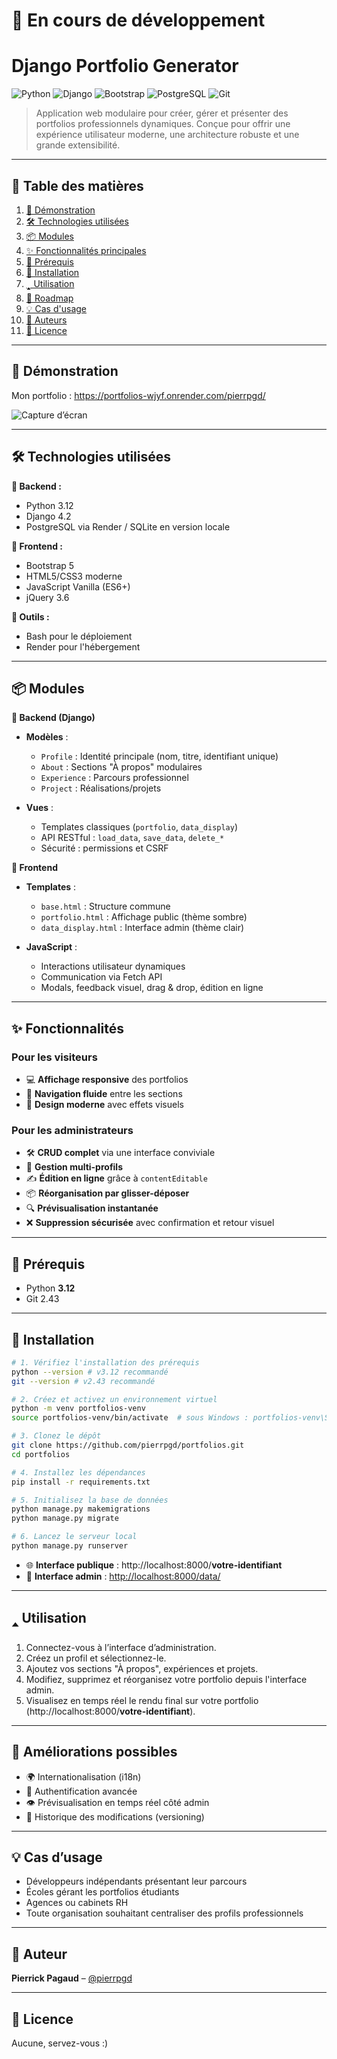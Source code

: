 # 🚧 En cours de développement

# Django Portfolio Generator

![Python](https://img.shields.io/badge/Python-3.12-blue?logo=python)
![Django](https://img.shields.io/badge/Django-4.2-green?logo=django)
![Bootstrap](https://img.shields.io/badge/Bootstrap-5.2-purple?logo=bootstrap)
![PostgreSQL](https://img.shields.io/badge/PostgreSQL-14-blue?logo=postgresql)
![Git](https://img.shields.io/badge/Git-2.43-orange?logo=git)

> Application web modulaire pour créer, gérer et présenter des portfolios professionnels dynamiques.
> Conçue pour offrir une expérience utilisateur moderne, une architecture robuste et une grande extensibilité.

---

## 🧭 Table des matières

1. [🎥 Démonstration](#démonstration)
2. [🛠️ Technologies utilisées](#technologies-utilisées)
3. [📦 Modules](#modules)
4. [✨ Fonctionnalités principales](#-fonctionnalités)
5. [📆 Prérequis](#-prérequis)
6. [🚀 Installation](#-installation)
7. [🢑 Utilisation](#-utilisation)
8. [🚧 Roadmap](#-améliorations-possibles)
9. [💡 Cas d'usage](#-cas-dusage)
10. [👤 Auteurs](#-auteur)
11. [📄 Licence](#-licence)

---

## 🎥 Démonstration

Mon portfolio : https://portfolios-wjyf.onrender.com/pierrpgd/

![Capture d’écran](screenshot_pierrpgd.png)

---

## 🛠️ Technologies utilisées

**🔧 Backend :**

* Python 3.12
* Django 4.2
* PostgreSQL via Render / SQLite en version locale

**🎨 Frontend :**

* Bootstrap 5
* HTML5/CSS3 moderne
* JavaScript Vanilla (ES6+)
* jQuery 3.6

**🧰 Outils :**

* Bash pour le déploiement
* Render pour l'hébergement

---

## 📦 Modules

**🧠 Backend (Django)**

* **Modèles** :

  * `Profile` : Identité principale (nom, titre, identifiant unique)
  * `About` : Sections "À propos" modulaires
  * `Experience` : Parcours professionnel
  * `Project` : Réalisations/projets

* **Vues** :

  * Templates classiques (`portfolio`, `data_display`)
  * API RESTful : `load_data`, `save_data`, `delete_*`
  * Sécurité : permissions et CSRF

**🎨 Frontend**

* **Templates** :

  * `base.html` : Structure commune
  * `portfolio.html` : Affichage public (thème sombre)
  * `data_display.html` : Interface admin (thème clair)

* **JavaScript** :

  * Interactions utilisateur dynamiques
  * Communication via Fetch API
  * Modals, feedback visuel, drag & drop, édition en ligne

---

## ✨ Fonctionnalités

### Pour les visiteurs

* 💻 **Affichage responsive** des portfolios
* 🔀 **Navigation fluide** entre les sections
* 🎨 **Design moderne** avec effets visuels

### Pour les administrateurs

* 🛠️ **CRUD complet** via une interface conviviale
* 👥 **Gestion multi-profils**
* ✍️ **Édition en ligne** grâce à `contentEditable`
* 📦 **Réorganisation par glisser-déposer**
* 🔍 **Prévisualisation instantanée**
* ❌ **Suppression sécurisée** avec confirmation et retour visuel

---

## 📆 Prérequis

* Python **3.12**
* Git 2.43

---

## 🚀 Installation

```bash
# 1. Vérifiez l'installation des prérequis
python --version # v3.12 recommandé
git --version # v2.43 recommandé

# 2. Créez et activez un environnement virtuel
python -m venv portfolios-venv
source portfolios-venv/bin/activate  # sous Windows : portfolios-venv\Scripts\activate

# 3. Clonez le dépôt
git clone https://github.com/pierrpgd/portfolios.git
cd portfolios

# 4. Installez les dépendances
pip install -r requirements.txt

# 5. Initialisez la base de données
python manage.py makemigrations
python manage.py migrate

# 6. Lancez le serveur local
python manage.py runserver
```

* 🌐 **Interface publique** : http://localhost:8000/**votre-identifiant**
* 🔐 **Interface admin** : [http://localhost:8000/data/](http://localhost:8000/data/)

---

## 🢑 Utilisation

1. Connectez-vous à l’interface d’administration.
2. Créez un profil et sélectionnez-le.
3. Ajoutez vos sections "À propos", expériences et projets.
4. Modifiez, supprimez et réorganisez votre portfolio depuis l'interface admin.
5. Visualisez en temps réel le rendu final sur votre portfolio (http://localhost:8000/**votre-identifiant**).

---

## 🚧 Améliorations possibles

* 🌍 Internationalisation (i18n)
* 🔐 Authentification avancée
* 👁️ Prévisualisation en temps réel côté admin
* 📘 Historique des modifications (versioning)

---

## 💡 Cas d’usage

* Développeurs indépendants présentant leur parcours
* Écoles gérant les portfolios étudiants
* Agences ou cabinets RH
* Toute organisation souhaitant centraliser des profils professionnels

---

## 👤 Auteur

**Pierrick Pagaud** – [@pierrpgd](https://github.com/pierrpgd)

---

## 📄 Licence

Aucune, servez-vous :)
